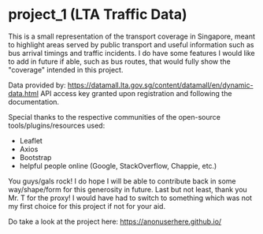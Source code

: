 # project_1 (LTA Traffic Data)

This is a small representation of the transport coverage in Singapore,
meant to highlight areas served by public transport and useful information
such as bus arrival timings and traffic incidents. I do have some features I would
like to add in future if able, such as bus routes, that would fully show the "coverage"
intended in this project.

Data provided by: https://datamall.lta.gov.sg/content/datamall/en/dynamic-data.html
API access key granted upon registration and following the documentation.

Special thanks to the respective communities of the open-source tools/plugins/resources used:

- Leaflet
- Axios
- Bootstrap
- helpful people online (Google, StackOverflow, Chappie, etc.)

You guys/gals rock! I do hope I will be able to contribute back in some way/shape/form
for this generosity in future.
Last but not least, thank you Mr. T for the proxy! I would have had to switch to something which was not my first choice for this project if not for your aid.

Do take a look at the project here: https://anonuserhere.github.io/
